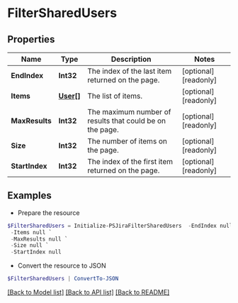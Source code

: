 # FilterSharedUsers
## Properties

Name | Type | Description | Notes
------------ | ------------- | ------------- | -------------
**EndIndex** | **Int32** | The index of the last item returned on the page. | [optional] [readonly] 
**Items** | [**User[]**](User.md) | The list of items. | [optional] [readonly] 
**MaxResults** | **Int32** | The maximum number of results that could be on the page. | [optional] [readonly] 
**Size** | **Int32** | The number of items on the page. | [optional] [readonly] 
**StartIndex** | **Int32** | The index of the first item returned on the page. | [optional] [readonly] 

## Examples

- Prepare the resource
```powershell
$FilterSharedUsers = Initialize-PSJiraFilterSharedUsers  -EndIndex null `
 -Items null `
 -MaxResults null `
 -Size null `
 -StartIndex null
```

- Convert the resource to JSON
```powershell
$FilterSharedUsers | ConvertTo-JSON
```

[[Back to Model list]](../README.md#documentation-for-models) [[Back to API list]](../README.md#documentation-for-api-endpoints) [[Back to README]](../README.md)

